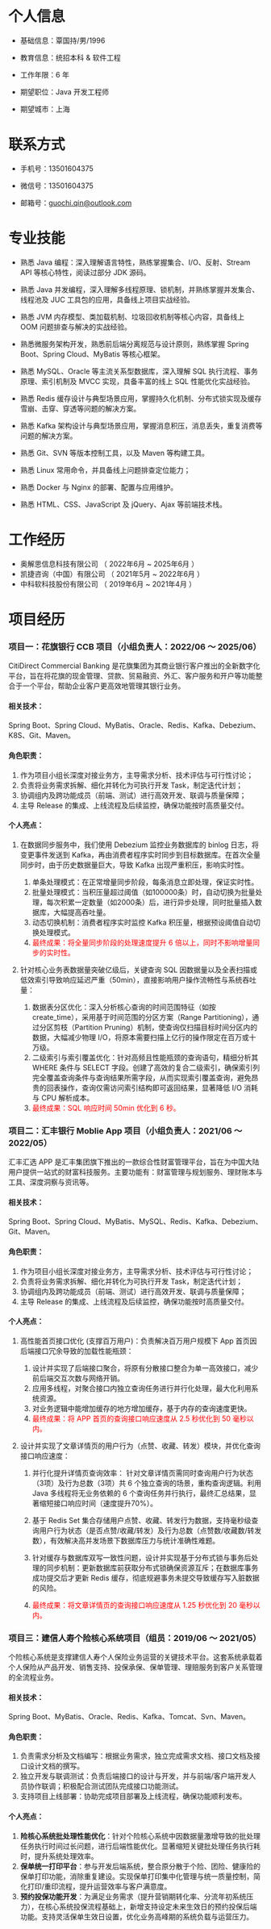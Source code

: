 
# 个人信息

 - 基础信息：覃国持/男/1996 

 - 教育信息：统招本科 & 软件工程

 - 工作年限：6 年

 - 期望职位：Java 开发工程师

 - 期望城市：上海

   

# 联系方式

- 手机号：13501604375

- 微信号：13501604375

- 邮箱号：guochi.qin@outlook.com

  

# 专业技能

- 熟悉 Java 编程：深入理解语言特性，熟练掌握集合、I/O、反射、Stream API 等核心特性，阅读过部分 JDK 源码。

- 熟悉 Java 并发编程，深入理解多线程原理、锁机制，并熟练掌握并发集合、线程池及 JUC 工具包的应用，具备线上项目实战经验。
- 熟悉 JVM 内存模型、类加载机制、垃圾回收机制等核心内容，具备线上 OOM 问题排查与解决的实战经验。
- 熟悉微服务架构开发，熟悉前后端分离规范与设计原则，熟练掌握 Spring Boot、Spring Cloud、MyBatis 等核心框架。
- 熟悉 MySQL、Oracle 等主流关系型数据库，深入理解 SQL 执行流程、事务原理、索引机制及 MVCC 实现，具备丰富的线上 SQL 性能优化实战经验。
- 熟悉 Redis 缓存设计与典型场景应用，掌握持久化机制、分布式锁实现及缓存雪崩、击穿、穿透等问题的解决方案。
- 熟悉 Kafka 架构设计与典型场景应用，掌握消息积压，消息丢失，重复消费等问题的解决方案。
- 熟悉 Git、SVN 等版本控制工具，以及 Maven 等构建工具。
- 熟悉 Linux 常用命令，并具备线上问题排查定位能力；
- 熟悉 Docker 与 Nginx 的部署、配置与应用维护。
- 熟悉 HTML、CSS、JavaScript 及 jQuery、Ajax 等前端技术栈。



# 工作经历

- 奥解思信息科技有限公司 （ 2022年6月 ~ 2025年6月 ）
- 凯捷咨询（中国）有限公司 （ 2021年5月 ~ 2022年6月 ）
- 中科软科技股份有限公司 （ 2019年6月 ~ 2021年4月 ）



# 项目经历



### 项目一：花旗银行 CCB 项目（小组负责人：2022/06 ～ 2025/06）

CitiDirect Commercial Banking 是花旗集团为其商业银行客户推出的全新数字化平台，旨在将花旗的现金管理、贷款、贸易融资、外汇、客户服务和开户等功能整合于一个平台，帮助企业客户更高效地管理其银行业务。

#### 相关技术：

Spring Boot、Spring Cloud、MyBatis、Oracle、Redis、Kafka、Debezium、K8S、Git、Maven。

#### 角色职责：

1. 作为项目小组长深度对接业务方，主导需求分析、技术评估与可行性讨论；
2. 负责将业务需求拆解、细化并转化为可执行开发 Task，制定迭代计划；
3. 协调组内及跨功能成员（前端、测试）进行高效开发、联调与质量保障；
4. 主导 Release 的集成、上线流程及后续监控，确保功能按时高质量交付。

#### 个人亮点：

1. 在数据同步服务中，我们使用 Debezium 监控业务数据库的 binlog 日志，将变更事件发送到 Kafka，再由消费者程序实时同步到目标数据库。在首次全量同步时，由于历史数据量巨大，导致 Kafka 出现严重积压，影响实时性。

   1. 单条处理模式：在正常增量同步阶段，每条消息立即处理，保证实时性。
   2. 批量处理模式：当积压量超过阈值（如100000条）时，自动切换为批量处理，每次积累一定数量（如2000条）后，进行异步处理，同时批量插入数据库，大幅提高吞吐量。
   3. 动态切换机制：消费者程序实时监控 Kafka 积压量，根据预设阈值自动切换处理模式。
   4. <span style="color:red">最终成果：将全量同步阶段的处理速度提升 6 倍以上，同时不影响增量同步的实时性。</span>

2. 针对核心业务表数据量突破亿级后，关键查询 SQL 因数据量以及全表扫描或低效索引导致响应延迟严重（50min），直接影响用户操作流畅性与系统吞吐量：

   1. 数据表分区优化：深入分析核心查询的时间范围特征（如按create_time），采用基于时间范围的分区方案（Range Partitioning），通过分区剪枝（Partition Pruning）机制，使查询仅扫描目标时间分区内的数据，大幅减少物理 I/O，将原本需要扫描上亿行的操作限定在百万或十万级。
   2. 二级索引与索引覆盖优化：针对高频且性能瓶颈的查询语句，精细分析其 WHERE 条件与 SELECT 字段。创建了高效的复合二级索引，确保索引列完全覆盖查询条件与查询结果所需字段，从而实现索引覆盖查询，避免昂贵的回表操作，查询仅需访问索引结构即可返回结果，显著降低 I/O 消耗与 CPU 解析成本。
   3. <span style="color:red">最终成果：<span style="color:red">SQL 响应时间 50min 优化到 6 秒</span>。</span>

   

### 项目二：汇丰银行 Moblie App 项目（小组负责人：2021/06 ～ 2022/05）

汇丰汇选 APP 是汇丰集团旗下推出的一款综合性财富管理平台，旨在为中国大陆用户提供一站式的财富科技服务。主要功能有：财富管理与规划服务、理财账本与工具、深度洞察与资讯等。

#### 相关技术：

Spring Boot、Spring Cloud、MyBatis、MySQL、Redis、Kafka、Debezium、Git、Maven。

#### 角色职责：

1. 作为项目小组长深度对接业务方，主导需求分析、技术评估与可行性讨论；
2. 负责将业务需求拆解、细化并转化为可执行开发 Task，制定迭代计划；
3. 协调组内及跨功能成员（前端、测试）进行高效开发、联调与质量保障；
4. 主导 Release 的集成、上线流程及后续监控，确保功能按时高质量交付。

#### 个人亮点：

1. 高性能首页接口优化 (支撑百万用户)：负责解决百万用户规模下 App 首页因后端接口冗余导致的加载性能瓶颈：

   1. 设计并实现了后端接口聚合，将原有分散接口整合为单一高效接口，减少前后端交互次数与网络开销。
   2. 应用多线程，对聚合接口内独立查询任务进行并行化处理，最大化利用系统资源。
   3. 对业务逻辑中能增加缓存的地方增加缓存，基于内存的查询速度更快。
   4. <span style="color:red">最终成果：将 APP 首页的查询接口响应速度从 2.5 秒优化到 50 毫秒以内。</span>

2. 设计并实现了文章详情页的用户行为（点赞、收藏、转发）模块，并优化查询接口响应速度：

   1. 并行化提升详情页查询效率： 针对文章详情页需同时查询用户行为状态（3项）及行为总数（3项）共 6 个独立查询的场景，重构查询逻辑。利用 Java 多线程将无业务依赖的 6 个查询任务并行执行，最终汇总结果，显著缩短接口响应时间（速度提升70%）。

   2. 基于 Redis Set 集合存储用户点赞、收藏、转发行为数据，支持毫秒级查询用户行为状态（是否点赞/收藏/转发）及行为总数（点赞数/收藏数/转发数），有效解决高并发场景下数据库压力与统计准确性难题。

   3. 针对缓存与数据库双写一致性问题，设计并实现基于分布式锁与事务后处理的同步机制：更新数据库前获取分布式锁确保资源互斥；在数据库事务成功提交后才更新 Redis 缓存，彻底规避事务未提交导致缓存写入脏数据的风险。

   4. <span style="color:red">最终成果：将文章详情页的查询接口响应速度从 1.25 秒优化到 20 毫秒以内。</span>

      

### 项目三：建信人寿个险核心系统项目（组员：2019/06 ～ 2021/05）

个险核心系统是支撑建信人寿个人保险业务运营的关键技术平台。这套系统承载着个人保险从产品开发、销售支持、投保承保、保单管理、理赔服务到客户关系管理的全流程业务。

#### 相关技术：

Spring Boot、MyBatis、Oracle、Redis、Kafka、Tomcat、Svn、Maven。

#### 角色职责：

1. 负责需求分析及文档编写：根据业务需求，独立完成需求文档、接口文档及接口设计文档的撰写。
2. 独立开发与联调测试：负责后端接口的设计与开发，并与前端/客户端开发人员协作联调；积极配合测试团队完成接口功能测试。
3. 支持项目上线部署：协助完成项目部署及上线流程，确保功能顺利发布。

#### 个人亮点：

1. **险核心系统批处理性能优化**：针对个险核心系统中因数据量激增导致的批处理任务执行时间过长问题，进行后端性能优化。显著缩短关键批处理任务执行耗时，提升系统处理效率。
2. **保单统一打印平台**：参与开发后端系统，整合原分散于个险、团险、健康险的保单打印功能，消除重复建设。实现保单打印集中化管理与统一质量控制，简化打印/重印流程，提升运营效率与客户满意度。
3. **预约投保功能开发**：为满足业务需求（提升营销期转化率、分流年初系统压力），在核心系统投保流程基础上，新增支持设定未来生效日的预约投保后端功能。支持灵活保单生效日设置，优化业务高峰期的系统负载与运营压力。